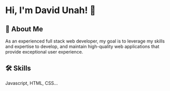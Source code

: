 # Hi, I'm David Unah! 👋

## 🚀 About Me

As an experienced full stack web developer, my goal is to leverage my skills and expertise to develop, and maintain high-quality web applications that provide exceptional user experience.

## 🛠 Skills
Javascript, HTML, CSS...


